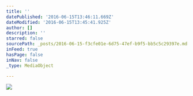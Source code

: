 ```yaml
---
title: ''
datePublished: '2016-06-15T13:46:11.669Z'
dateModified: '2016-06-15T13:45:41.925Z'
author: []
description: ''
starred: false
sourcePath: _posts/2016-06-15-f3cfe01e-6d75-47ef-b9f5-bb5c5c29397e.md
inFeed: true
hasPage: false
inNav: false
_type: MediaObject

---
```

![](https://the-grid-user-content.s3-us-west-2.amazonaws.com/d083f04f-1084-45c5-a789-70e97ccee826.jpg)